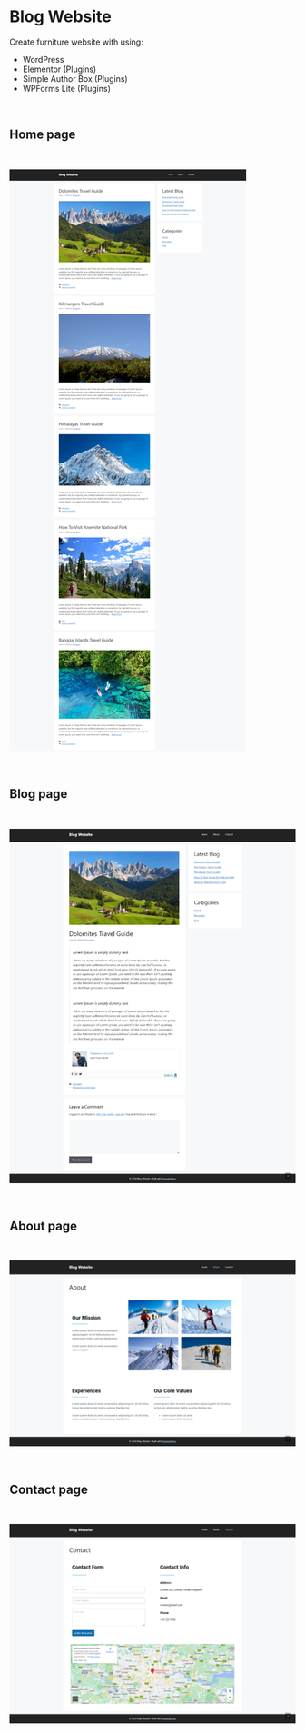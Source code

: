 # Blog Website

Create furniture website with using:

- WordPress
- Elementor (Plugins)
- Simple Author Box (Plugins)
- WPForms Lite (Plugins)

<br>

## Home page
<br>

![alt text](img/home.png)

<br>

## Blog page
<br>

![alt text](img/blog.png)

<br>

## About page
<br>

![alt text](img/about.png)

<br>

## Contact page
<br>

![alt text](img/contact.png)

<br>

